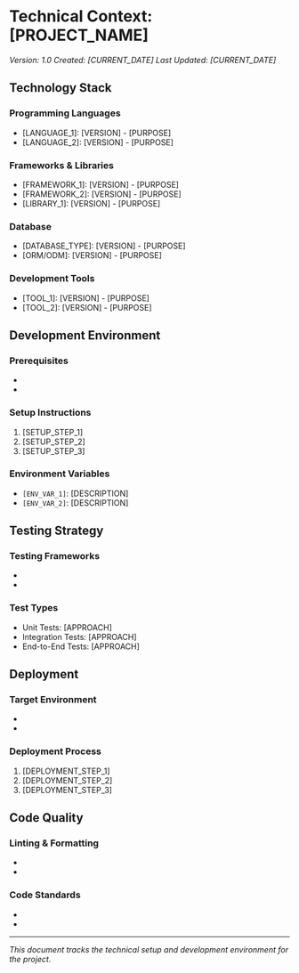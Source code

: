 # Technical Context: [PROJECT_NAME]
*Version: 1.0*
*Created: [CURRENT_DATE]*
*Last Updated: [CURRENT_DATE]*

## Technology Stack

### Programming Languages
- [LANGUAGE_1]: [VERSION] - [PURPOSE]
- [LANGUAGE_2]: [VERSION] - [PURPOSE]

### Frameworks & Libraries
- [FRAMEWORK_1]: [VERSION] - [PURPOSE]
- [FRAMEWORK_2]: [VERSION] - [PURPOSE]
- [LIBRARY_1]: [VERSION] - [PURPOSE]

### Database
- [DATABASE_TYPE]: [VERSION] - [PURPOSE]
- [ORM/ODM]: [VERSION] - [PURPOSE]

### Development Tools
- [TOOL_1]: [VERSION] - [PURPOSE]
- [TOOL_2]: [VERSION] - [PURPOSE]

## Development Environment

### Prerequisites
- [PREREQUISITE_1]: [VERSION_REQUIREMENT]
- [PREREQUISITE_2]: [VERSION_REQUIREMENT]

### Setup Instructions
1. [SETUP_STEP_1]
2. [SETUP_STEP_2]
3. [SETUP_STEP_3]

### Environment Variables
- `[ENV_VAR_1]`: [DESCRIPTION]
- `[ENV_VAR_2]`: [DESCRIPTION]

## Testing Strategy

### Testing Frameworks
- [TEST_FRAMEWORK_1]: [PURPOSE]
- [TEST_FRAMEWORK_2]: [PURPOSE]

### Test Types
- Unit Tests: [APPROACH]
- Integration Tests: [APPROACH]
- End-to-End Tests: [APPROACH]

## Deployment

### Target Environment
- [ENVIRONMENT_TYPE]: [DESCRIPTION]
- [HOSTING_PLATFORM]: [CONFIGURATION]

### Deployment Process
1. [DEPLOYMENT_STEP_1]
2. [DEPLOYMENT_STEP_2]
3. [DEPLOYMENT_STEP_3]

## Code Quality

### Linting & Formatting
- [LINTER]: [CONFIGURATION]
- [FORMATTER]: [CONFIGURATION]

### Code Standards
- [STANDARD_1]: [DESCRIPTION]
- [STANDARD_2]: [DESCRIPTION]

---

*This document tracks the technical setup and development environment for the project.*
